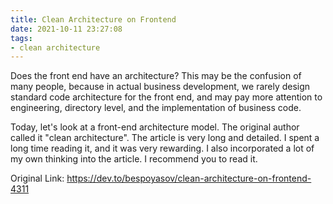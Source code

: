 ```yaml
---
title: Clean Architecture on Frontend
date: 2021-10-11 23:27:08
tags:
- clean architecture
---
```


Does the front end have an architecture? This may be the confusion of many people, because in actual business development, we rarely design standard code architecture for the front end, and may pay more attention to engineering, directory level, and the implementation of business code.

Today, let's look at a front-end architecture model. The original author called it "clean architecture". The article is very long and detailed. I spent a long time reading it, and it was very rewarding. I also incorporated a lot of my own thinking into the article. I recommend you to read it.

Original Link: https://dev.to/bespoyasov/clean-architecture-on-frontend-4311
